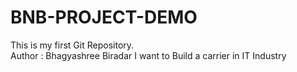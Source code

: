 # BNB-PROJECT-DEMO
This is my first Git Repository.
<br>
Author : Bhagyashree Biradar
I want to Build a carrier in IT Industry
